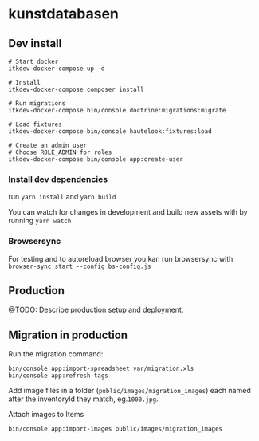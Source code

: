 # kunstdatabasen

## Dev install

```
# Start docker
itkdev-docker-compose up -d

# Install
itkdev-docker-compose composer install

# Run migrations
itkdev-docker-compose bin/console doctrine:migrations:migrate

# Load fixtures
itkdev-docker-compose bin/console hautelook:fixtures:load

# Create an admin user
# Choose ROLE_ADMIN for roles
itkdev-docker-compose bin/console app:create-user
```
### Install dev dependencies

run `yarn install` and `yarn build`

You can watch for changes in development and build new assets with by running `yarn watch`

### Browsersync

For testing and to autoreload browser you kan run browsersync with `browser-sync start --config bs-config.js`



## Production

@TODO: Describe production setup and deployment.

## Migration in production

Run the migration command:
```
bin/console app:import-spreadsheet var/migration.xls
bin/console app:refresh-tags
```

Add image files in a folder (`public/images/migration_images`) each named after the inventoryId they match, eg.`1000.jpg`.

Attach images to Items
```
bin/console app:import-images public/images/migration_images
```
